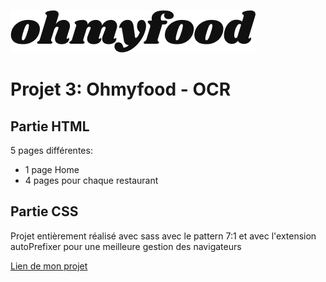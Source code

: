 ![Ceci est un exemple d’image](./images/logo/ohmyfood.png)

# Projet 3: Ohmyfood - OCR

## Partie HTML

5 pages différentes:

- 1 page Home
- 4 pages pour chaque restaurant

## Partie CSS

Projet entièrement réalisé avec sass avec le pattern 7:1 et avec l'extension autoPrefixer pour une meilleure gestion des navigateurs

[Lien de mon projet](https://tony-marques.github.io/MarquesTony_3_28-01-2022/)
